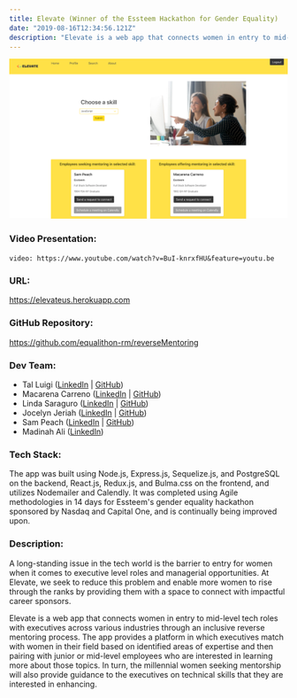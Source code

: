 ```yaml
---
title: Elevate (Winner of the Essteem Hackathon for Gender Equality)
date: "2019-08-16T12:34:56.121Z"
description: "Elevate is a web app that connects women in entry to mid-level tech roles with executives across various industries through an inclusive reverse mentoring process. The app provides a platform in which executives match with women in their field based on identified areas of expertise and then pairing with junior or mid-level employees who are interested in learning more about those topics. In turn, the millennial women seeking mentorship will also provide guidance to the executives on technical skills that they are interested in enhancing."
---
```


![Elevate](./elevate.png)

### Video Presentation:

`video: https://www.youtube.com/watch?v=BuI-knrxfHU&feature=youtu.be`

### URL:

https://elevateus.herokuapp.com

### GitHub Repository:

https://github.com/equalithon-rm/reverseMentoring

### Dev Team:

- Tal Luigi ([LinkedIn](https://www.linkedin.com/in/talluigi) | [GitHub](https://github.com/luigilegion))
- Macarena Carreno ([LinkedIn](https://www.linkedin.com/in/mcarrenog) | [GitHub](https://github.com/macarenacarreno))
- Linda Saraguro ([LinkedIn](https://www.linkedin.com/in/linda-saraguro-123524122) | [GitHub](https://github.com/saragurol))
- Jocelyn Jeriah ([LinkedIn](https://www.linkedin.com/in/jocelynjeriah) | [GitHub](https://github.com/luminousbeam))
- Sam Peach ([LinkedIn](https://www.linkedin.com/in/sam-peach) | [GitHub](https://github.com/sam-peach))
- Madinah Ali ([LinkedIn](https://www.linkedin.com/in/madinahali))

### Tech Stack:

The app was built using Node.js, Express.js, Sequelize.js, and PostgreSQL on the backend, React.js, Redux.js, and Bulma.css on the frontend, and utilizes Nodemailer and Calendly. It was completed using Agile methodologies in 14 days for Essteem's gender equality hackathon sponsored by Nasdaq and Capital One, and is continually being improved upon.

### Description:

A long-standing issue in the tech world is the barrier to entry for women when it comes to executive level roles and managerial opportunities. At Elevate, we seek to reduce this problem and enable more women to rise through the ranks by providing them with a space to connect with impactful career sponsors.

Elevate is a web app that connects women in entry to mid-level tech roles with executives across various industries through an inclusive reverse mentoring process. The app provides a platform in which executives match with women in their field based on identified areas of expertise and then pairing with junior or mid-level employees who are interested in learning more about those topics. In turn, the millennial women seeking mentorship will also provide guidance to the executives on technical skills that they are interested in enhancing.
